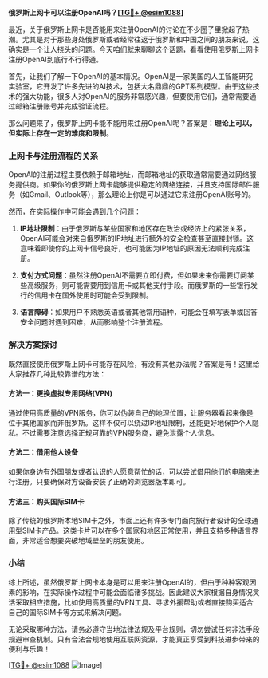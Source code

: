 **俄罗斯上网卡可以注册OpenAI吗？[[TG💪+ @esim1088](https://t.me/s/esim1088)]**

最近，关于俄罗斯上网卡是否能用来注册OpenAI的讨论在不少圈子里掀起了热潮。尤其是对于那些身处俄罗斯或者经常往返于俄罗斯和中国之间的朋友来说，这确实是一个让人挠头的问题。今天咱们就来聊聊这个话题，看看使用俄罗斯上网卡注册OpenAI到底行不行得通。

首先，让我们了解一下OpenAI的基本情况。OpenAI是一家美国的人工智能研究实验室，它开发了许多先进的AI技术，包括大名鼎鼎的GPT系列模型。由于这些技术的强大功能，很多人对OpenAI的服务非常感兴趣，但要使用它们，通常需要通过邮箱注册账号并完成验证流程。

那么问题来了，俄罗斯上网卡能不能用来注册OpenAI呢？答案是：**理论上可以，但实际上存在一定的难度和限制**。

### 上网卡与注册流程的关系

OpenAI的注册过程主要依赖于邮箱地址，而邮箱地址的获取通常需要通过网络服务提供商。如果你的俄罗斯上网卡能够提供稳定的网络连接，并且支持国际邮件服务（如Gmail、Outlook等），那么理论上你是可以通过它来注册OpenAI账号的。

然而，在实际操作中可能会遇到几个问题：

1. **IP地址限制**：由于俄罗斯与某些国家和地区存在政治或经济上的紧张关系，OpenAI可能会对来自俄罗斯的IP地址进行额外的安全检查甚至直接封锁。这意味着即使你的上网卡信号良好，也可能因为IP地址的原因无法顺利完成注册。

2. **支付方式问题**：虽然注册OpenAI不需要立即付费，但如果未来你需要订阅某些高级服务，则可能需要用到信用卡或其他支付手段。而俄罗斯的一些银行发行的信用卡在国外使用时可能会受到限制。

3. **语言障碍**：如果用户不熟悉英语或者其他常用语种，可能会在填写表单或回答安全问题时遇到困难，从而影响整个注册流程。

### 解决方案探讨

既然直接使用俄罗斯上网卡可能存在风险，有没有其他办法呢？答案是有！这里给大家推荐几种比较靠谱的方法：

#### 方法一：更换虚拟专用网络(VPN)
通过使用高质量的VPN服务，你可以伪装自己的地理位置，让服务器看起来像是位于其他国家而非俄罗斯。这样不仅可以绕过IP地址限制，还能更好地保护个人隐私。不过需要注意选择正规可靠的VPN服务商，避免泄露个人信息。

#### 方法二：借用他人设备
如果你身边有外国朋友或者认识的人愿意帮忙的话，可以尝试借用他们的电脑来进行注册。只要确保对方设备安装了正确的浏览器版本即可。

#### 方法三：购买国际SIM卡
除了传统的俄罗斯本地SIM卡之外，市面上还有许多专门面向旅行者设计的全球通用型SIM卡产品。这类卡片可以在多个国家和地区正常使用，并且支持多种语言界面，非常适合想要突破地域壁垒的朋友使用。

### 小结

综上所述，虽然俄罗斯上网卡本身是可以用来注册OpenAI的，但由于种种客观因素的影响，在实际操作过程中可能会面临诸多挑战。因此建议大家根据自身情况灵活采取相应措施，比如使用高质量的VPN工具、寻求外援帮助或者直接购买适合自己的国际SIM卡等方式来解决问题。

无论采取哪种方法，请务必遵守当地法律法规及平台规则，切勿尝试任何非法手段规避审查机制。只有合法合规地使用互联网资源，才能真正享受到科技进步带来的便利与乐趣！

[[TG💪+ @esim1088](https://t.me/s/esim1088) ![Image](https://i.postimg.cc/4NQfJmqS/Snipaste-2025-05-13-00-14-12.png)]